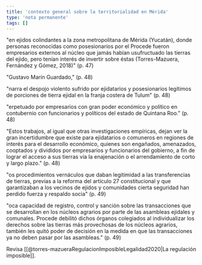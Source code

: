 ```yaml
---
title: 'contexto general sobre la territorialidad en Mérida'
type: 'nota permanente'
tags: []
---
```


"en ejidos colindantes a la zona metropolitana de Mérida (Yucatán), donde personas reconocidas como posesionarios por el Procede fueron empresarios externos al núcleo que jamás habían usufructuado las tierras del ejido, pero tenían interés de invertir sobre éstas (Torres-Mazuera, Fernández y Gómez, 2018)" (p. 47)

"Gustavo Marín Guardado," (p. 48)

"narra el despojo violento sufrido por ejidatarios y posesionarios legítimos de porciones de tierra ejidal en la franja costera de Tulum" (p. 48)

"erpetuado por empresarios con gran poder económico y político en contubernio con funcionarios y políticos del estado de Quintana Roo." (p. 48)

"Estos trabajos, al igual que otras investigaciones empíricas, dejan ver la gran incertidumbre que existe para ejidatarios o comuneros en regiones de interés para el desarrollo económico, quienes son engañados, amenazados, cooptados y divididos por empresarios y funcionarios del gobierno, a fin de lograr el acceso a sus tierras vía la enajenación o el arrendamiento de corto y largo plazo." (p. 48)

"os procedimientos vernáculos que daban legitimidad a las transferencias de tierras, previas a la reforma del artículo 27 constitucional y que garantizaban a los vecinos de ejidos y comunidades cierta seguridad han perdido fuerza y respaldo socia" (p. 49)

"oca capacidad de registro, control y sanción sobre las transacciones que se desarrollan en los núcleos agrarios por parte de las asambleas ejidales y comunales. Procede debilitó dichos órganos colegiados al individualizar los derechos sobre las tierras más provechosas de los núcleos agrarios, también les quitó poder de decisión en la medida en que las transacciones ya no deben pasar por las asambleas." (p. 49)

Revisa [[@torres-mazueraRegulacionImposibleLegalidad2020|La regulación imposible]].